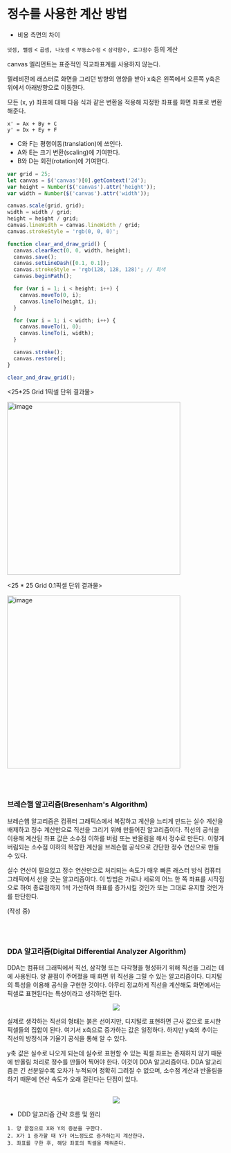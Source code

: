 # 정수를 사용한 계산 방법

- 비용 측면의 차이

`덧셈, 뺄셈` < `곱셈, 나눗셈` < `부동소수점` < `삼각함수, 로그함수` 등의 계산

canvas 엘리먼트는 표준적인 직교좌표계를 사용하지 않는다.

텔레비전에 래스터로 화면을 그리던 방향의 영향을 받아 x축은 왼쪽에서 오른쪽
y축은 위에서 아래방향으로 이동한다.

모든 (x, y) 좌표에 대해 다음 식과 같은 변환을 적용해 지정한 좌표를 화면 좌표로 변환해준다.

```
x' = Ax + By + C
y' = Dx + Ey + F
```

- C와 F는 평행이동(translation)에 쓰인다.
- A와 E는 크기 변환(scaling)에 기여한다.
- B와 D는 회전(rotation)에 기여한다.

```js
var grid = 25;
let canvas = $('canvas')[0].getContext('2d');
var height = Number($('canvas').attr('height'));
var width = Number($('canvas').attr('width'));

canvas.scale(grid, grid);
width = width / grid;
height = height / grid;
canvas.lineWidth = canvas.lineWidth / grid;
canvas.strokeStyle = 'rgb(0, 0, 0)';

function clear_and_draw_grid() {
  canvas.clearRect(0, 0, width, height);
  canvas.save();
  canvas.setLineDash([0.1, 0.1]);
  canvas.strokeStyle = 'rgb(128, 128, 128)'; // 회색
  canvas.beginPath();

  for (var i = 1; i < height; i++) {
    canvas.moveTo(0, i);
    canvas.lineTo(height, i);
  }

  for (var i = 1; i < width; i++) {
    canvas.moveTo(i, 0);
    canvas.lineTo(i, width);
  }

  canvas.stroke();
  canvas.restore();
}

clear_and_draw_grid();
```

<25\*25 Grid 1픽셀 단위 결과물>

<img width="400" alt="image" src="https://user-images.githubusercontent.com/91880235/181381945-e97ed7ea-17ee-476c-b766-80cff68457ac.png">

<25 \* 25 Grid 0.1픽셀 단위 결과물>

<img width="400" alt="image" src="https://user-images.githubusercontent.com/91880235/181382484-08270eb4-7d36-4e87-bd82-045b7622d17a.png">

<br></br>

### 브레슨햄 알고리즘(Bresenham's Algorithm)

브레슨햄 알고리즘은 컴퓨터 그래픽스에서 복잡하고 계산을 느리게 만드는 실수 계산을 배제하고 정수 계산만으로 직선을 그리기 위해 만들어진 알고리즘이다.
직선의 공식을 이용해 계산된 좌표 값은 소수점 이하를 버림 또는 반올림을 해서 정수로 만든다. 이렇게 버림되는 소수점 이하의 복잡한 계산을 브레슨햄 공식으로 간단한 정수 연산으로 만들 수 있다.

실수 연산이 필요없고 정수 연산만으로 처리되는 속도가 매우 빠른 래스터 방식 컴퓨터 그래픽에서 선을 긋는 알고리즘이다.
이 방법은 가로나 세로의 어느 한 쪽 좌표를 시작점으로 하여 종료점까지 1씩 가산하여 좌표를 증가시킬 것인가 또는 그대로 유지할 것인가를 판단한다.

(작성 중)

<br></br>

### DDA 알고리즘(Digital Differential Analyzer Algorithm)

DDA는 컴퓨터 그래픽에서 직선, 삼각형 또는 다각형을 형성하기 위해 직선을 그리는 데에 사용된다. 양 끝점이 주어졌을 때 화면 위 직선을 그릴 수 있는 알고리즘이다.
디지털의 특성을 이용해 공식을 구현한 것이다. 아무리 정교하게 직선을 계산해도 화면에서는 픽셀로 표현된다는 특성이라고 생각하면 된다.

<div align="center">

<img src="https://mblogthumb-phinf.pstatic.net/20160927_229/kch8246_1474944617372H7ksd_PNG/%C1%A6%B8%F1_%BE%F8%C0%BD.png?type=w2">

</div>

실제로 생각하는 직선의 형태는 붉은 선이지만, 디지털로 표현하면 근사 값으로 표시한 픽셀들의 집합이 된다.
여기서 x측으로 증가하는 값은 일정하다. 하지만 y축의 추이는 직선의 방정식과 기울기 공식을 통해 알 수 있다.

y축 값은 실수로 나오게 되는데 실수로 표현할 수 있는 픽셀 좌표는 존재하지 않기 때문에 반올림 처리로 정수를 만들어 찍어야 한다.
이것이 DDA 알고리즘이다. DDA 알고리즘은 긴 선분일수록 오차가 누적되어 정확히 그려질 수 없으며, 소수점 계산과 반올림을 하기 때문에 연산 속도가 오래 걸린다는 단점이 있다.

<br/>

<div align="center">

<img src="https://t1.daumcdn.net/cfile/tistory/2314B53A59474EAC12">

</div>

- DDD 알고리즘 간략 흐름 및 원리

```
1. 양 끝점으로 X와 Y의 증분을 구한다.
2. X가 1 증가할 때 Y가 어느정도로 증가하는지 계산한다.
3. 좌표를 구한 후, 해당 좌표의 픽셀을 채워준다.
```